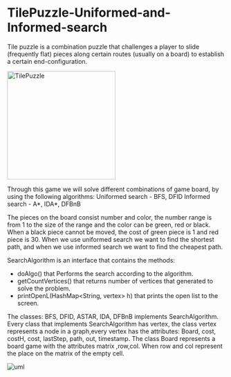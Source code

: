 # TilePuzzle-Uniformed-and-Informed-search

Tile puzzle is a combination puzzle that challenges a player to slide (frequently flat) pieces along certain routes (usually on a board) to establish a certain end-configuration.

<img src="https://user-images.githubusercontent.com/57639675/88153170-b74adf80-cc0d-11ea-9a64-a57a04b36b8f.jpg" alt="TilePuzzle" width="250"/>

Through this game we will solve different combinations of game board, by using the following algorithms:
Uniformed search - BFS, DFID
Informed search - A*, IDA*, DFBnB

The pieces on the board consist number and color, the number range is from 1 to the size of the range and the color can be green, red or black.
When a black piece cannot be moved, the cost of green piece is 1 and red piece is 30.
When we use uniformed search we want to find the shortest path, and when we use informed search we want to find the cheapest path.

SearchAlgorithm is an interface that contains the methods: 
* doAlgo() that Performs the search according to the algorithm.
* getCountVertices() that returns number of vertices that generated to solve the problem.
* printOpenL(HashMap<String, vertex> h) that prints the open list to the screen.

The classes: BFS, DFID, ASTAR, IDA, DFBnB implements SearchAlgorithm.
Every class that implements SearchAlgorithm has vertex, the class vertex represents a node in a graph,every vertex has the attributes: Board, cost, costH, cost, lastStep, path, out, timestamp.
The class Board represents a board game with the attributes matrix ,row,col. When row and col represent the place on the matrix of the empty cell. 


![uml](https://user-images.githubusercontent.com/57639675/93845716-91dc5f80-fcaa-11ea-9b0b-4bec213adb3a.jpg)

